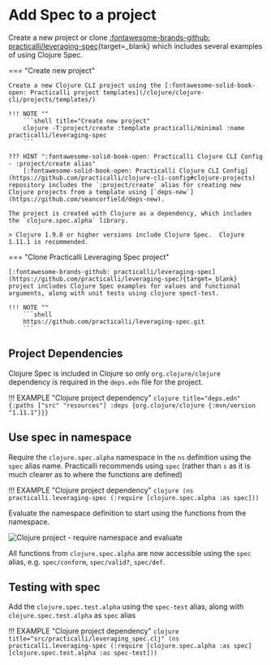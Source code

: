 # Add Spec to a project

Create a new project or clone [:fontawesome-brands-github: practicalli/leveraging-spec](https://github.com/practicalli/leveraging-spec){target=_blank} which includes several examples of using Clojure Spec.

=== "Create new project"

    Create a new Clojure CLI project using the [:fontawesome-solid-book-open: Practicalli project templates](/clojure/clojure-cli/projects/templates/) 

    !!! NOTE ""
        ```shell title="Create new project"
        clojure -T:project/create :template practicalli/minimal :name practicalli/leveraging-spec
        ```

    ??? HINT ":fontawesome-solid-book-open: Practicalli Clojure CLI Config - :project/create alias"
        [:fontawesome-solid-book-open: Practicalli Clojure CLI Config](https://github.com/practicalli/clojure-cli-config#clojure-projects) repository includes the `:project/create` alias for creating new Clojure projects from a template using [`deps-new`](https://github.com/seancorfield/deps-new).

    The project is created with Clojure as a dependency, which includes the `clojure.spec.alpha` library.

    > Clojure 1.9.0 or higher versions include Clojure Spec.  Clojure 1.11.1 is recommended.

=== "Clone Practicalli Leveraging Spec project"

    [:fontawesome-brands-github: practicalli/leveraging-spec](https://github.com/practicalli/leveraging-spec){target=_blank} project includes Clojure Spec examples for values and functional arguments, along with unit tests using clojure spect-test.

    !!! NOTE ""
        ```shell
        https://github.com/practicalli/leveraging-spec.git
        ```


## Project Dependencies

Clojure Spec is included in Clojure so only `org.clojure/clojure` dependency is required in the `deps.edn` file for the project.

!!! EXAMPLE "Clojure project dependency"
    ```clojure title="deps.edn"
    {:paths ["src" "resources"]
     :deps {org.clojure/clojure {:mvn/version "1.11.1"}}}
    ```

## Use spec in namespace

Require the `clojure.spec.alpha` namespace in the `ns` definition using the `spec` alias name.  Practicalli recommends using `spec` (rather than `s` as it is much clearer as to where the functions are defined)

!!! EXAMPLE "Clojure project dependency"
    ```clojure
    (ns practicalli.leveraging-spec
      (:require [clojure.spec.alpha :as spec]))
    ```

Evaluate the namespace definition to start using the functions from the namespace.

![Clojure project - require namespace and evaluate](https://raw.githubusercontent.com/practicalli/graphic-design/live/editors/clojure-project-spec-require-evaluated.png)

All functions from `clojure.spec.alpha` are now accessible using the `spec` alias, e.g. `spec/conform`, `spec/valid?`, `spec/def`.

## Testing with spec

Add the `clojure.spec.test.alpha` using the `spec-test` alias, along with `clojure.spec.test.alpha` as `spec` alias

!!! EXAMPLE "Clojure project dependency"
    ```clojure title="src/practicalli/leveraging_spec.clj"
    (ns practicalli.leveraging-spec
      (:require
        [clojure.spec.alpha :as spec]
        [clojure.spec.test.alpha :as spec-test]))
    ```

<!-- TODO: add basic spec test examples -->
